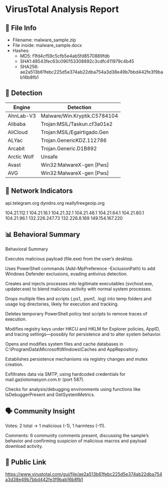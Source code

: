 # VirusTotal Analysis Report

## 📁 File Info
- Filename: malware_sample.zip
- File inside: malware_sample.docx
- Hashes:
  - MD5: f1fd4cf59c5cfb5e4ab5fd8570889fdb
  - SHA1:48543fec63c090153308892c3cdfc411979c4b45
  - SHA256: 
ae2a513b61febc225d5e374ab22dba754a3d38e49b7bbd442fe3f9bab16b8fb1 

## 🧪 Detection
| Engine       | Detection                          |
|--------------|------------------------------------|
| AhnLab-V3    | Malware/Win.Kryptik.C5784104        |
| Alibaba      | Trojan:MSIL/Taskun.cf3a01e2         |
| AliCloud     | Trojan:MSIL/Egairtigado.Gen         |
| ALYac        | Trojan.GenericKDZ.112786            |
| Arcabit      | Trojan.Generic.D1B892               |
| Arctic Wolf  | Unsafe                              |
| Avast        | Win32:MalwareX-gen [Pws]            |
| AVG          | Win32:MalwareX-gen [Pws]            |

## 📡 Network Indicators
api.telegram.org
dyndns.org
reallyfreegeoip.org

104.21.112.1
104.21.16.1
104.21.32.1
104.21.48.1
104.21.64.1
104.21.80.1
104.21.96.1
132.226.247.73
132.226.8.169
149.154.167.220

## 📊 Behavioral Summary
Behavioral Summary

Executes malicious payload (file.exe) from the user’s desktop.

Uses PowerShell commands (Add-MpPreference -ExclusionPath) to add Windows Defender exclusions, evading antivirus detection.

Creates and injects processes into legitimate executables (svchost.exe, updater.exe) to blend malicious activity with normal system processes.

Drops multiple files and scripts (.ps1, .psm1, .log) into temp folders and usage log directories, likely for execution and tracking.

Deletes temporary PowerShell policy test scripts to remove traces of execution.

Modifies registry keys under HKCU and HKLM for Explorer policies, AppID, and tracing settings—possibly for persistence and to alter system behavior.

Opens and modifies system files and cache databases in C:\ProgramData\Microsoft\Windows\Caches and AppRepository.

Establishes persistence mechanisms via registry changes and mutex creation.

Exfiltrates data via SMTP, using hardcoded credentials for mail.gaziotomasyon.com.tr (port 587).

Checks for analysis/debugging environments using functions like IsDebuggerPresent and GetSystemMetrics.

## 🗣️ Community Insight
Votes: 2 total → 1 malicious (-1), 1 harmless (-11).

Comments: 6 community comments present, discussing the sample’s behavior and confirming suspicion of malicious macros and payload download activity.

## 🔐 Public Link
https://www.virustotal.com/gui/file/ae2a513b61febc225d5e374ab22dba754a3d38e49b7bbd442fe3f9bab16b8fb1

